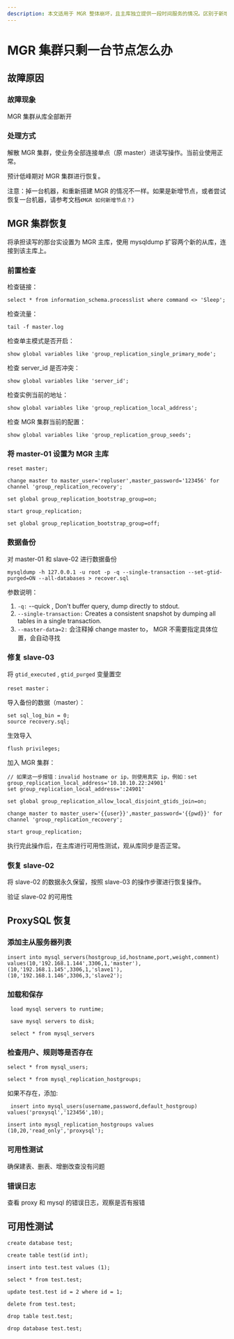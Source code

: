 ```yaml
---
description: 本文适用于 MGR 整体崩坏，且主库独立提供一段时间服务的情况。区别于新增节点
---
```


# MGR 集群只剩一台节点怎么办

## 故障原因

### 故障现象

MGR 集群从库全部断开

### 处理方式

解散 MGR 集群，使业务全部连接单点（原 master）进读写操作。当前业使用正常。

预计低峰期对 MGR 集群进行恢复。

注意：掉一台机器，和重新搭建 MGR 的情况不一样。如果是新增节点，或者尝试恢复一台机器，请参考文档`《MGR 如何新增节点？》`

## MGR 集群恢复

将承担读写的那台实设置为 MGR 主库，使用 mysqldump 扩容两个新的从库，连接到该主库上。

### 前置检查

检查链接：

```
select * from information_schema.processlist where command <> 'Sleep';
```

检查流量：

```
tail -f master.log
```

检查单主模式是否开启：

```
show global variables like 'group_replication_single_primary_mode';
```

检查 server\_id 是否冲突：

```
show global variables like 'server_id';
```

检查实例当前的地址：

```
show global variables like 'group_replication_local_address';
```

检查 MGR 集群当前的配置：

```
show global variables like 'group_replication_group_seeds';
```

### 将 master-01 设置为 MGR 主库

```
reset master;

change master to master_user='repluser',master_password='123456' for channel 'group_replication_recovery';

set global group_replication_bootstrap_group=on;

start group_replication;

set global group_replication_bootstrap_group=off;
```

### 数据备份

对 master-01 和 slave-02 进行数据备份

```
mysqldump -h 127.0.0.1 -u root -p -q --single-transaction --set-gtid-purged=ON --all-databases > recover.sql
```

参数说明：

1. `-q:` --quick , Don't buffer query, dump directly to stdout.
2. &#x20;`​--single-transaction:` Creates a consistent snapshot by dumping all tables in a single transaction.
3. `--master-data=2:` 会注释掉 change master to， MGR 不需要指定具体位置，会自动寻找

### 修复 slave-03

将 `gtid_executed` , `gtid_purged` 变量置空

```
reset master；
```

导入备份的数据（master）：

```
set sql_log_bin = 0;
source recovery.sql;
```

生效导入

```
flush privileges;
```

加入 MGR 集群：

```
// 如果这一步报错：invalid hostname or ip，则使用真实 ip，例如：set group_replication_local_address='10.10.10.22:24901'
set group_replication_local_address=':24901'

set global group_replication_allow_local_disjoint_gtids_join=on;

change master to master_user='{{user}}',master_password='{{pwd}}' for channel 'group_replication_recovery';

start group_replication;
```

执行完此操作后，在主库进行可用性测试，观从库同步是否正常。

### 恢复 slave-02

将 slave-02 的数据永久保留，按照 slave-03 的操作步骤进行恢复操作。

验证 slave-02 的可用性

## ProxySQL 恢复

### 添加主从服务器列表

```
insert into mysql_servers(hostgroup_id,hostname,port,weight,comment) values(10,'192.168.1.144',3306,1,'master'),(10,'192.168.1.145',3306,1,'slave1'),(10,'192.168.1.146',3306,3,'slave2');
```

### 加载和保存

```
 load mysql servers to runtime;
 
 save mysql servers to disk;
  
 select * from mysql_servers
```

### 检查用户、规则等是否存在

```
select * from mysql_users;

select * from mysql_replication_hostgroups;
```

如果不存在，添加:

```
 insert into mysql_users(username,password,default_hostgroup) values('proxysql','123456',10);

insert into mysql_replication_hostgroups values (10,20,'read_only','proxysql');
```

### 可用性测试

确保建表、删表、增删改查没有问题

### 错误日志

查看 proxy 和 mysql 的错误日志，观察是否有报错

## 可用性测试

```
create database test;

create table test(id int);

insert into test.test values (1);

select * from test.test;

update test.test id = 2 where id = 1;

delete from test.test;

drop table test.test;

drop database test.test;
```

